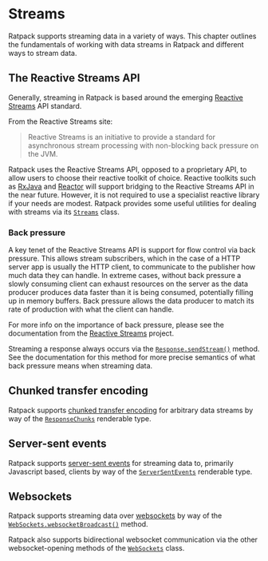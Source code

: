 # Streams

Ratpack supports streaming data in a variety of ways.
This chapter outlines the fundamentals of working with data streams in Ratpack and different ways to stream data.

## The Reactive Streams API

Generally, streaming in Ratpack is based around the emerging [Reactive Streams](http://www.reactive-streams.org) API standard.

From the Reactive Streams site:

> Reactive Streams is an initiative to provide a standard for asynchronous stream processing with non-blocking back pressure on the JVM.

Ratpack uses the Reactive Streams API, opposed to a proprietary API, to allow users to choose their reactive toolkit of choice.
Reactive toolkits such as [RxJava](rxjava.html) and [Reactor](https://github.com/reactor/reactor) will support bridging to the Reactive Streams API in the near future.
However, it is not required to use a specialist reactive library if your needs are modest.
Ratpack provides some useful utilities for dealing with streams via its [`Streams`](api/ratpack/stream/Streams.html) class.

### Back pressure

A key tenet of the Reactive Streams API is support for flow control via back pressure.
This allows stream subscribers, which in the case of a HTTP server app is usually the HTTP client, to communicate to the publisher how much data they can handle.
In extreme cases, without back pressure a slowly consuming client can exhaust resources on the server as the data producer produces data faster than it is being consumed, potentially filling up in memory buffers.
Back pressure allows the data producer to match its rate of production with what the client can handle.
   
For more info on the importance of back pressure, please see the documentation from the [Reactive Streams](http://www.reactive-streams.org) project.
 
Streaming a response always occurs via the [`Response.sendStream()`](api/ratpack/http/Response.html#sendStream%28org.reactivestreams.Publisher%29) method.
See the documentation for this method for more precise semantics of what back pressure means when streaming data.
 
## Chunked transfer encoding

Ratpack supports [chunked transfer encoding](http://en.wikipedia.org/wiki/Chunked_transfer_encoding) for arbitrary data streams by way of the [`ResponseChunks`](api/ratpack/http/ResponseChunks.html) renderable type.

## Server-sent events

Ratpack supports [server-sent events](https://developer.mozilla.org/en-US/docs/Server-sent_events/Using_server-sent_events) for streaming data to, primarily Javascript based, clients by way of the [`ServerSentEvents`](api/ratpack/sse/ServerSentEvents.html) renderable type.

## Websockets

Ratpack supports streaming data over [websockets](http://en.wikipedia.org/wiki/WebSocket) by way of the [`WebSockets.websocketBroadcast()`](api/ratpack/websocket/WebSockets.html#websocketBroadcast%28ratpack.handling.Context,org.reactivestreams.Publisher%29) method.
 
Ratpack also supports bidirectional websocket communication via the other websocket-opening methods of the [`WebSockets`](api/ratpack/websocket/WebSockets.html) class.   
